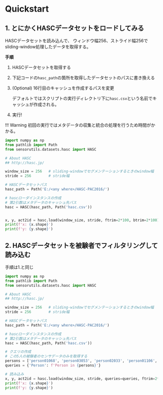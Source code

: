 # Quickstart

## 1. とにかくHASCデータセットをロードしてみる

HASCデータセットを読み込んで、
ウィンドウ幅256、ストライド幅256でsliding-window処理したデータを取得する。

**手順**

1. HASCデータセットを取得する
2. 下記コードの`hasc_path`の箇所を取得したデータセットのパスに書き換える
3. (Optional) 16行目のキャッシュを作成するパスを変更

    デフォルトではスクリプトの実行ディレクトリ下に`hasc.csv`という名前でキャッシュが作成される。
4. 実行!


!!! Warning
    初回の実行ではメタデータの収集と統合の処理を行うため時間がかかる。

```python
import numpy as np
from pathlib import Path
from sensorutils.datasets.hasc import HASC

# About HASC
## http://hasc.jp/

window_size = 256   # sliding-windowでセグメンテーションするときのwindow幅
stride = 256        # stride幅

# HASCデータセットパス
hasc_path = Path('E:/<any where>/HASC-PAC2016/')

# hascローダインスタンスの作成
# 第2引数はメタデータのキャッシュ先パス
hasc = HASC(hasc_path, Path('hasc.csv'))


x, y, act2id = hasc.load(window_size, stride, ftrim=2*100, btrim=2*100)
print(f'x: {x.shape}')
print(f'y: {y.shape}')
```

## 2. HASCデータセットを被験者でフィルタリングして読み込む

手順は1.と同じ

```python
import numpy as np
from pathlib import Path
from sensorutils.datasets.hasc import HASC

# About HASC
## http://hasc.jp/

window_size = 256   # sliding-windowでセグメンテーションするときのwindow幅
stride = 256        # stride幅

# HASCデータセットパス
hasc_path = Path('E:/<any where>/HASC-PAC2016/')

# hascローダインスタンスの作成
# 第2引数はメタデータのキャッシュ先パス
hasc = HASC(hasc_path, Path('hasc.csv'))

# クエリの作成
# この5人の被験者のセンサデータのみを取得する
persons = ['person01068', 'person03053', 'person02033', 'person01106', 'person03079', 'person02007']
queries = {'Person': f'Person in {persons}'}

# 読み込み
x, y, act2id = hasc.load(window_size, stride, queries=queries, ftrim=2*100, btrim=2*100)
print(f'x: {x.shape}')
print(f'y: {y.shape}')
```
